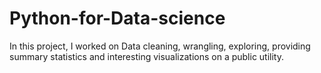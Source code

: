 # Python-for-Data-science
In this project, I worked on Data cleaning, wrangling, exploring, providing summary statistics and interesting visualizations on a public utility.
